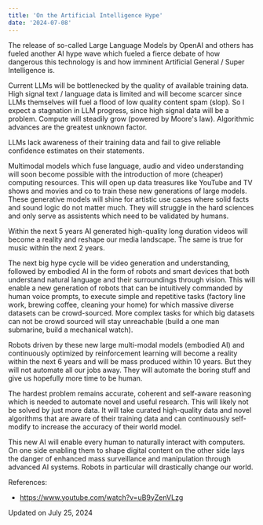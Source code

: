 ```yaml
---
title: 'On the Artificial Intelligence Hype'
date: '2024-07-08'
---
```

The release of so-called Large Language Models by OpenAI and others has fueled another AI hype wave which fueled a fierce debate of how dangerous this technology is and how imminent Artificial General / Super Intelligence is.

Current LLMs will be bottlenecked by the quality of available training data. High signal text / language data is limited and will become scarcer since LLMs themselves will fuel a flood of low quality content spam (slop). So I expect a stagnation in LLM progress, since high signal data will be a problem. Compute will steadily grow (powered by Moore's law). Algorithmic advances are the greatest unknown factor.

LLMs lack awareness of their training data and fail to give reliable confidence estimates on their statements.

Multimodal models which fuse language, audio and video understanding will soon become possible with the introduction of more (cheaper) computing resources. This will open up data treasures like YouTube and TV shows and movies and co to train these new generations of large models. These generative models will shine for artistic use cases where solid facts and sound logic do not matter much. They will struggle in the hard sciences and only serve as assistents which need to be validated by humans.

Within the next 5 years AI generated high-quality long duration videos will become a reality and reshape our media landscape. The same is true for music within the next 2 years.

The next big hype cycle will be video generation and understanding, followed by embodied AI in the form of robots and smart devices that both understand natural language and their surroundings through vision. This will enable a new generation of robots that can be intuitively commanded by human voice prompts, to execute simple and repetitive tasks (factory line work, brewing coffee, cleaning your home) for which massive diverse datasets can be crowd-sourced. More complex tasks for which big datasets can not be crowd sourced will stay unreachable (build a one man submarine, build a mechanical watch).

Robots driven by these new large multi-modal models (embodied AI) and continuously optimized by reinforcement learning will become a reality within the next 6 years and will be mass produced within 10 years. But they will not automate all our jobs away. They will automate the boring stuff and give us hopefully more time to be human.

The hardest problem remains accurate, coherent and self-aware reasoning which is needed to automate novel and useful research. This will likely not be solved by just more data. It will take curated high-quality data and novel algorithms that are aware of their training data and can continuously self-modify to increase the accuracy of their world model.

This new AI will enable every human to naturally interact with computers. On one side enabling them to shape digital content on the other side lays the danger of enhanced mass surveillance and manipulation through advanced AI systems. Robots in particular will drastically change our world.

References:

- <https://www.youtube.com/watch?v=uB9yZenVLzg>

Updated on July 25, 2024
